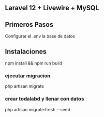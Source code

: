 ## Laravel 12 + Livewire + MySQL

## Primeros Pasos
Configurar el .env la base de datos

## Instalaciones
npm install && npm run build

### ejecutar migracion

php artisan migrate

### crear todalabd y llenar con datos
php artisan migrate:fresh --seed